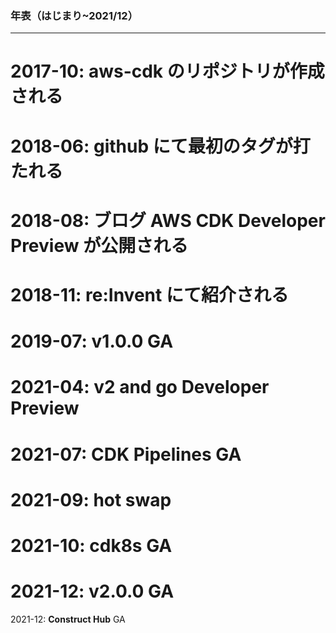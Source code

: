 ### 年表（はじまり~2021/12）

---
2017-10: aws-cdk のリポジトリが作成される
===
2018-06: github にて最初のタグが打たれる
===
2018-08: ブログ AWS CDK Developer Preview が公開される
===
2018-11: re:Invent にて紹介される
===
2019-07: **v1.0.0** GA
===
2021-04: **v2 and go** Developer Preview
===
2021-07: **CDK Pipelines** GA
===
2021-09: **hot swap**
===
2021-10: **cdk8s** GA
===
2021-12: **v2.0.0** GA
===
2021-12: **Construct Hub** GA
